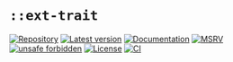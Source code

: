 # `::ext-trait`

[![Repository](https://img.shields.io/badge/repository-GitHub-brightgreen.svg)](
https://github.com/danielhenrymantilla/ext-trait.rs)
[![Latest version](https://img.shields.io/crates/v/ext-trait.svg)](
https://crates.io/crates/ext-trait)
[![Documentation](https://docs.rs/ext-trait/badge.svg)](
https://docs.rs/ext-trait)
[![MSRV](https://img.shields.io/badge/MSRV-1.42.0-white)](
https://gist.github.com/danielhenrymantilla/8e5b721b3929084562f8f65668920c33)
[![unsafe forbidden](https://img.shields.io/badge/unsafe-forbidden-success.svg)](
https://github.com/rust-secure-code/safety-dance/)
[![License](https://img.shields.io/crates/l/ext-trait.svg)](
https://github.com/danielhenrymantilla/ext-trait.rs/blob/master/LICENSE-ZLIB)
[![CI](https://github.com/danielhenrymantilla/ext-trait.rs/workflows/CI/badge.svg)](
https://github.com/danielhenrymantilla/ext-trait.rs/actions)
